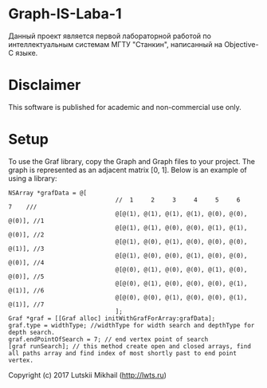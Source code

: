 # Graph-IS-Laba-1
Данный проект является первой лабораторной работой по интеллектуальным системам МГТУ "Станкин", написанный на Objective-C языке.

# Disclaimer
This software is published for academic and non-commercial use only.

# Setup
To use the Graf library, copy the Graph and Graph files to your project. The graph is represented as an adjacent matrix [0, 1]. Below is an example of using a library:
```objc
NSArray *grafData = @[
                              //  1     2     3     4     5     6     7    ///
                              @[@(1), @(1), @(1), @(1), @(0), @(0), @(0)], //1
                              @[@(1), @(1), @(0), @(0), @(1), @(1), @(0)], //2
                              @[@(1), @(0), @(1), @(0), @(0), @(0), @(1)], //3
                              @[@(1), @(0), @(0), @(1), @(0), @(0), @(0)], //4
                              @[@(0), @(1), @(0), @(0), @(1), @(0), @(0)], //5
                              @[@(0), @(1), @(0), @(0), @(0), @(1), @(1)], //6
                              @[@(0), @(0), @(1), @(0), @(0), @(1), @(1)], //7
                              ];
Graf *graf = [[Graf alloc] initWithGrafForArray:grafData];
graf.type = widthType; //widthType for width search and depthType for depth search.
graf.endPointOfSearch = 7; // end vertex point of search
[graf runSearch]; // this method create open and closed arrays, find all paths array and find index of most shortly past to end point vertex.
```

Copyright (c) 2017 Lutskii Mikhail (http://lwts.ru)
